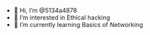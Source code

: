 - 👋 Hi, I’m @5134a4878
- 👀 I’m interested in Ethical hacking
- 🌱 I’m currently learning Basics of Networking
